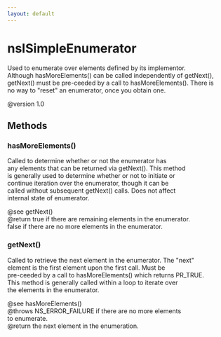 ```yaml
---
layout: default
---
```


# nsISimpleEnumerator #
  
Used to enumerate over elements defined by its implementor.  
Although hasMoreElements() can be called independently of getNext(),  
getNext() must be pre-ceeded by a call to hasMoreElements(). There is  
no way to "reset" an enumerator, once you obtain one.  
  
@version 1.0  
  

## Methods ##

### hasMoreElements() ###
  
Called to determine whether or not the enumerator has  
any elements that can be returned via getNext(). This method  
is generally used to determine whether or not to initiate or  
continue iteration over the enumerator, though it can be  
called without subsequent getNext() calls. Does not affect  
internal state of enumerator.  
  
@see getNext()  
@return true if there are remaining elements in the enumerator.  
        false if there are no more elements in the enumerator.  
  

### getNext() ###
  
Called to retrieve the next element in the enumerator. The "next"  
element is the first element upon the first call. Must be  
pre-ceeded by a call to hasMoreElements() which returns PR_TRUE.  
This method is generally called within a loop to iterate over  
the elements in the enumerator.  
  
@see hasMoreElements()  
@throws NS_ERROR_FAILURE if there are no more elements  
                         to enumerate.  
@return the next element in the enumeration.  
  
